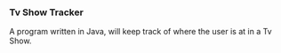 ### Tv Show Tracker
A program written in Java, will keep track of where the user is at in a Tv Show.
